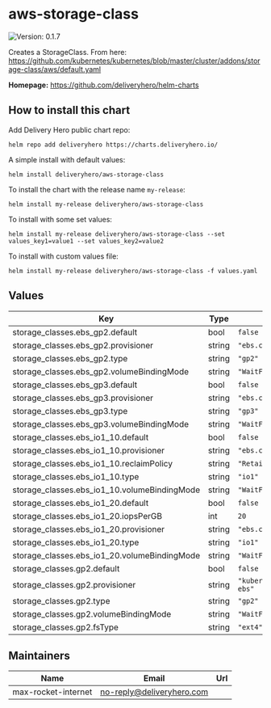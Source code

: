 # aws-storage-class

![Version: 0.1.7](https://img.shields.io/badge/Version-0.1.7-informational?style=flat-square)

Creates a StorageClass. From here: https://github.com/kubernetes/kubernetes/blob/master/cluster/addons/storage-class/aws/default.yaml

**Homepage:** <https://github.com/deliveryhero/helm-charts>

## How to install this chart

Add Delivery Hero public chart repo:

```console
helm repo add deliveryhero https://charts.deliveryhero.io/
```

A simple install with default values:

```console
helm install deliveryhero/aws-storage-class
```

To install the chart with the release name `my-release`:

```console
helm install my-release deliveryhero/aws-storage-class
```

To install with some set values:

```console
helm install my-release deliveryhero/aws-storage-class --set values_key1=value1 --set values_key2=value2
```

To install with custom values file:

```console
helm install my-release deliveryhero/aws-storage-class -f values.yaml
```

## Values

| Key | Type | Default | Description |
|-----|------|---------|-------------|
| storage_classes.ebs_gp2.default | bool | `false` |  |
| storage_classes.ebs_gp2.provisioner | string | `"ebs.csi.aws.com"` |  |
| storage_classes.ebs_gp2.type | string | `"gp2"` |  |
| storage_classes.ebs_gp2.volumeBindingMode | string | `"WaitForFirstConsumer"` |  |
| storage_classes.ebs_gp3.default | bool | `false` |  |
| storage_classes.ebs_gp3.provisioner | string | `"ebs.csi.aws.com"` |  |
| storage_classes.ebs_gp3.type | string | `"gp3"` |  |
| storage_classes.ebs_gp3.volumeBindingMode | string | `"WaitForFirstConsumer"` |  |
| storage_classes.ebs_io1_10.default | bool | `false` |  |
| storage_classes.ebs_io1_10.provisioner | string | `"ebs.csi.aws.com"` |  |
| storage_classes.ebs_io1_10.reclaimPolicy | string | `"Retain"` |  |
| storage_classes.ebs_io1_10.type | string | `"io1"` |  |
| storage_classes.ebs_io1_10.volumeBindingMode | string | `"WaitForFirstConsumer"` |  |
| storage_classes.ebs_io1_20.default | bool | `false` |  |
| storage_classes.ebs_io1_20.iopsPerGB | int | `20` |  |
| storage_classes.ebs_io1_20.provisioner | string | `"ebs.csi.aws.com"` |  |
| storage_classes.ebs_io1_20.type | string | `"io1"` |  |
| storage_classes.ebs_io1_20.volumeBindingMode | string | `"WaitForFirstConsumer"` |  |
| storage_classes.gp2.default | bool | `false` |  |
| storage_classes.gp2.provisioner | string | `"kubernetes.io/aws-ebs"` |  |
| storage_classes.gp2.type | string | `"gp2"` |  |
| storage_classes.gp2.volumeBindingMode | string | `"WaitForFirstConsumer"` |  |
| storage_classes.gp2.fsType | string | `"ext4"` |  |

## Maintainers

| Name | Email | Url |
| ---- | ------ | --- |
| max-rocket-internet | <no-reply@deliveryhero.com> |  |
